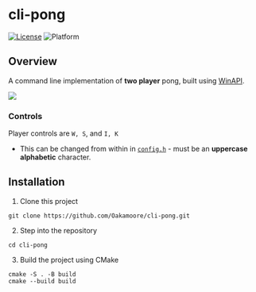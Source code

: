 # cli-pong

[![License](https://img.shields.io/badge/License-MIT-green)](https://github.com/Oakamoore/cli-pong/blob/main/LICENSE) ![Platform](https://img.shields.io/badge/Platform-Windows-blue) 

## Overview

A command line implementation of **two player** pong, built using [WinAPI](https://learn.microsoft.com/en-us/previous-versions/aa383723(v=vs.85)). 

 <img src="https://media.giphy.com/media/NgPhuyf1hXVQyHZiZR/giphy.gif"/>

### Controls 

Player controls are `W, S`, and `I, K` 

- This can be changed from within in [`config.h`](https://github.com/Oakamoore/cli-pong/blob/main/include/config.h) - must be an **uppercase alphabetic** character. 

## Installation

1. Clone this project

```shell
git clone https://github.com/Oakamoore/cli-pong.git
```
2. Step into the repository

```shell
cd cli-pong
```

3. Build the project using CMake

```shell
cmake -S . -B build
cmake --build build
```